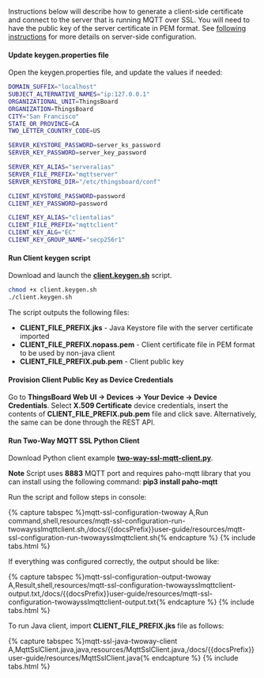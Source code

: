 Instructions below will describe how to generate a client-side certificate and connect to the server that is running MQTT over SSL.
You will need to have the public key of the server certificate in PEM format. 
See [following instructions](/docs/{{docsPrefix}}user-guide/mqtt-over-ssl/#self-signed-certificate-generation) for more details on server-side configuration.

#### Update keygen.properties file
 
Open the keygen.properties file, and update the values if needed:

```bash
DOMAIN_SUFFIX="localhost"
SUBJECT_ALTERNATIVE_NAMES="ip:127.0.0.1"
ORGANIZATIONAL_UNIT=ThingsBoard
ORGANIZATION=ThingsBoard
CITY="San Francisco"
STATE_OR_PROVINCE=CA
TWO_LETTER_COUNTRY_CODE=US

SERVER_KEYSTORE_PASSWORD=server_ks_password
SERVER_KEY_PASSWORD=server_key_password

SERVER_KEY_ALIAS="serveralias"
SERVER_FILE_PREFIX="mqttserver"
SERVER_KEYSTORE_DIR="/etc/thingsboard/conf"

CLIENT_KEYSTORE_PASSWORD=password
CLIENT_KEY_PASSWORD=password

CLIENT_KEY_ALIAS="clientalias"
CLIENT_FILE_PREFIX="mqttclient"
CLIENT_KEY_ALG="EC"
CLIENT_KEY_GROUP_NAME="secp256r1"
```

#### Run Client keygen script

Download and launch the [**client.keygen.sh**](https://raw.githubusercontent.com/thingsboard/thingsboard/master/tools/src/main/shell/client.keygen.sh) script.

```bash
chmod +x client.keygen.sh
./client.keygen.sh
```

The script outputs the following files:

 - **CLIENT_FILE_PREFIX.jks** - Java Keystore file with the server certificate imported
 - **CLIENT_FILE_PREFIX.nopass.pem** - Client certificate file in PEM format to be used by non-java client 
 - **CLIENT_FILE_PREFIX.pub.pem** - Client public key

#### Provision Client Public Key as Device Credentials

Go to **ThingsBoard Web UI -> Devices -> Your Device -> Device Credentials**. Select **X.509 Certificate** device credentials, insert the contents of  **CLIENT_FILE_PREFIX.pub.pem** file and click save.
Alternatively, the same can be done through the REST API.

#### Run Two-Way MQTT SSL Python Client

Download Python client example [**two-way-ssl-mqtt-client.py**](/docs/{{docsPrefix}}user-guide/resources/mqtt-over-ssl/two-way-ssl-mqtt-client.py).

**Note** Script uses **8883** MQTT port and requires paho-mqtt library that you can install using the following command: **pip3 install paho-mqtt**

Run the script and follow steps in console:

{% capture tabspec %}mqtt-ssl-configuration-twoway
A,Run command,shell,resources/mqtt-ssl-configuration-run-twowaysslmqttclient.sh,/docs/{{docsPrefix}}user-guide/resources/mqtt-ssl-configuration-run-twowaysslmqttclient.sh{% endcapture %}
{% include tabs.html %}  

If everything was configured correctly, the output should be like:

{% capture tabspec %}mqtt-ssl-configuration-output-twoway
A,Result,shell,resources/mqtt-ssl-configuration-twowaysslmqttclient-output.txt,/docs/{{docsPrefix}}user-guide/resources/mqtt-ssl-configuration-twowaysslmqttclient-output.txt{% endcapture %}
{% include tabs.html %}


To run Java client, import **CLIENT_FILE_PREFIX.jks** file as follows:

{% capture tabspec %}mqtt-ssl-java-twoway-client
A,MqttSslClient.java,java,resources/MqttSslClient.java,/docs/{{docsPrefix}}user-guide/resources/MqttSslClient.java{% endcapture %}
{% include tabs.html %}